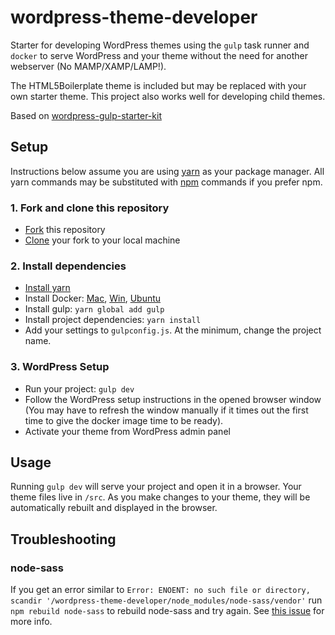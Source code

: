 # wordpress-theme-developer
Starter for developing WordPress themes using the `gulp` task runner and
`docker` to serve WordPress and your theme without the need for another
webserver (No MAMP/XAMP/LAMP!).

The HTML5Boilerplate theme is included but may be replaced with your own
starter theme. This project also works well for developing child themes.

Based on [wordpress-gulp-starter-kit](https://github.com/synapticism/wordpress-gulp-starter-kit)

## Setup
Instructions below assume you are using [yarn]() as your package manager. All
yarn commands may be substituted with [npm]() commands if you prefer npm.

### 1. Fork and clone this repository
* [Fork](https://help.github.com/articles/fork-a-repo/) this repository
* [Clone](https://help.github.com/articles/cloning-a-repository/) your fork to your local machine

### 2. Install dependencies
* [Install yarn](https://yarnpkg.com/en/docs/install)
* Install Docker: [Mac](https://docs.docker.com/docker-for-mac/install/#download-docker-for-mac), [Win](https://docs.docker.com/docker-for-windows/install/#download-docker-for-windows), [Ubuntu](https://docs.docker.com/engine/installation/linux/ubuntu/#install-docker)
* Install gulp: `yarn global add gulp`
* Install project dependencies: `yarn install`
* Add your settings to `gulpconfig.js`. At the minimum, change the project name.

### 3. WordPress Setup
* Run your project: `gulp dev`
* Follow the WordPress setup instructions in the opened browser window (You may have to refresh the window manually if it times out the first time to give the docker image time to be ready).
* Activate your theme from WordPress admin panel

## Usage
Running `gulp dev` will serve your project and open it in a browser. Your theme files live in `/src`. As you make changes to your theme, they will be automatically rebuilt and displayed in the browser.

## Troubleshooting
### node-sass
If you get an error similar to `Error: ENOENT: no such file or directory, scandir '/wordpress-theme-developer/node_modules/node-sass/vendor'` run `npm rebuild node-sass`
to rebuild node-sass and try again. See [this issue](https://github.com/sass/node-sass/issues/1804) for more info.
